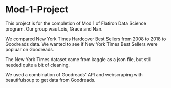 # Mod-1-Project

This project is for the completion of Mod 1 of Flatiron Data Science program.  Our group was Lois, Grace and Nan.

We compared New York Times Hardcover Best Sellers from 2008 to 2018 to Goodreads data.  We wanted to see if New York Times Best Sellers were popluar on Goodreads.

The New York Times dataset came from kaggle as a json file, but still needed quite a bit of cleaning.

We used a combination of Goodreads' API and webscraping with beautifulsoup to get data from Goodreads.
